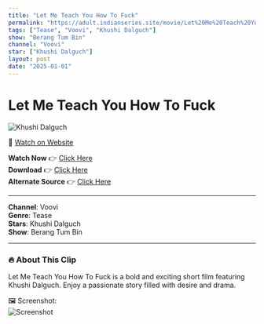 ```yaml
---
title: "Let Me Teach You How To Fuck"
permalink: "https://adult.indianseries.site/movie/Let%20Me%20Teach%20You%20How%20To%20Fuck"
tags: ["Tease", "Voovi", "Khushi Dalguch"]
show: "Berang Tum Bin"
channel: "Voovi"
star: ["Khushi Dalguch"]
layout: post
date: "2025-01-01"
---
```


# Let Me Teach You How To Fuck

![Khushi Dalguch](https://shorts.desisins.com/wp-content/uploads/2024/11/Berang-Tum-Bin-Khushi-Voovi-DesiSins.com_.jpg)

🔗 [Watch on Website](https://adult.indianseries.site/movie/Let%20Me%20Teach%20You%20How%20To%20Fuck)

**Watch Now** 👉 [Click Here](https://adult.indianseries.site/movie/Let%20Me%20Teach%20You%20How%20To%20Fuck)  
**Download** 👉 [Click Here](https://adult.indianseries.site/movie/Let%20Me%20Teach%20You%20How%20To%20Fuck)  
**Alternate Source** 👉 [Click Here](https://adult.indianseries.site/movie/Let%20Me%20Teach%20You%20How%20To%20Fuck)

---

**Channel**: Voovi  
**Genre**: Tease  
**Stars**: Khushi Dalguch  
**Show**: Berang Tum Bin

---

### 🔥 About This Clip

Let Me Teach You How To Fuck is a bold and exciting short film featuring Khushi Dalguch. Enjoy a passionate story filled with desire and drama.
 
🖼️ Screenshot:  
![Screenshot](https://shorts.desisins.com/wp-content/uploads/2024/11/Berang-Tum-Bin-Khushi-Voovi-DesiSins.com_.jpg)
